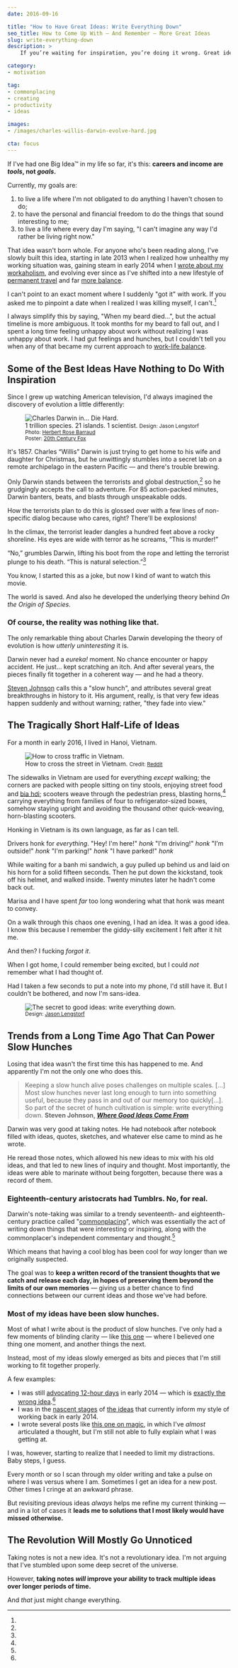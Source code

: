 ```yaml
---
date: 2016-09-16

title: "How to Have Great Ideas: Write Everything Down"
seo_title: How to Come Up With — And Remember — More Great Ideas
slug: write-everything-down
description: >
    If you’re waiting for inspiration, you’re doing it wrong. Great ideas don’t happen overnight — you have to make sure you give them a chance to grow.

category:
- motivation

tag:
- commonplacing
- creating
- productivity
- ideas

images:
- /images/charles-willis-darwin-evolve-hard.jpg

cta: focus
---
```


If I've had one Big Idea™ in my life so far, it's this: **careers and income are
_tools_, not _goals_.**

Currently, my goals are:

1. to live a life where I'm not obligated to do anything I haven't chosen to do;
2. to have the personal and financial freedom to do the things that sound
   interesting to me;
3. to live a life where every day I'm saying, "I can't imagine any way I'd
   rather be living right now."

That idea wasn't born whole. For anyone who's been reading along, I've slowly
built this idea, starting in late 2013 when I realized how unhealthy my working
situation was, gaining steam in early 2014 when I
[wrote about my workaholism](https://medium.com/digital-nomad-stories/the-cult-of-work-you-never-meant-to-join-cd965fb9ea1a),
and evolving ever since as I've shifted into a new lifestyle of [permanent
travel](/one-year-of-world-travel) and far [more balance](/goldilocks-zone-avoid-burnout).

I can't point to an exact moment where I suddenly "got it" with work. If you
asked me to pinpoint a date when I realized I was killing myself, I
can't.[^beard]

[^beard]:
  I always simplify this by saying, "When my beard died...", but the actual timeline is more ambiguous. It took months for my beard to fall out, and I spent a long time feeling unhappy about work without realizing I was unhappy about work. I had gut feelings and hunches, but I couldn't tell you when any of that became my current approach to [work-life balance](/work-happier).

## Some of the Best Ideas Have Nothing to Do With Inspiration

Since I grew up watching American television, I'd always imagined the discovery
of evolution a little differently:

<figure class="figure figure--right">
  <img src="./images/charles-willis-darwin.jpg" alt="Charles Darwin in... Die Hard." />
  <figcaption class="figure__caption">
    1 trillion species. 21 islands. 1 scientist.
    <small class="figure__attribution">
      Design: 
      <span class="figure__attribution-link">
        Jason Lengstorf</span><br />
      Photo: 
      <a class="figure__attribution-link"
         href="https://commons.wikimedia.org/wiki/File:Charles_Darwin_photograph_by_Herbert_Rose_Barraud,_1881_2.jpg#/media/File:Charles_Darwin_photograph_by_Herbert_Rose_Barraud,_1881_2.jpg">
        Herbert Rose Barraud</a><br />
      Poster:
      <a class="figure__attribution-link"
         href="https://www.foxmovies.com/movies/die-hard">
        20th Century Fox</a>
    </small>
  </figcaption>
</figure>

It's 1857. Charles “Willis” Darwin is just trying to get home to his wife and
daughter for Christmas, but he unwittingly stumbles into a secret lab on a
remote archipelago in the eastern Pacific — and there's trouble brewing.

Only Darwin stands between the terrorists and global destruction,[^non-specific]
so he grudgingly accepts the call to adventure. For 85 action-packed minutes,
Darwin banters, beats, and blasts through unspeakable odds.

[^non-specific]:
  How the terrorists plan to do this is glossed over with a few lines of non-specific dialog because who cares, right? There'll be explosions!

In the climax, the terrorist leader dangles a hundred feet above a rocky
shoreline. His eyes are wide with terror as he screams, “This is murder!”

“No,” grumbles Darwin, lifting his boot from the rope and letting the terrorist
plunge to his death. “This is natural selection.”[^tagline]

[^tagline]:
  You know, I started this as a joke, but now I kind of want to watch this movie.

The world is saved. And also he developed the underlying theory behind _On the
Origin of Species_.

### Of course, the reality was nothing like that.

The only remarkable thing about Charles Darwin developing the theory of
evolution is how _utterly uninteresting_ it is.

Darwin never had a _eureka!_ moment. No chance encounter or happy accident. He
just... kept scratching an itch. And after several years, the pieces finally fit
together in a coherent way — and he had a theory.

[Steven Johnson](https://stevenberlinjohnson.com/) calls this a "slow hunch",
and attributes several great breakthroughs in history to it. His argument,
really, is that very few ideas happen suddenly and without warning; rather,
"they fade into view."

## The Tragically Short Half-Life of Ideas

For a month in early 2016, I lived in Hanoi, Vietnam.

<figure class="figure figure--right">
  <img src="./images/crossing-the-street-in-vietnam.gif" alt="How to cross traffic in Vietnam." />
  <figcaption class="figure__caption">
    How to cross the street in Vietnam.
    <small class="figure__attribution">
      Credit: 
      <a class="figure__attribution-link" 
         href="https://www.reddit.com/r/gifs/comments/2ke7hz/crossing_the_street_in_vietnam/">
        Reddit
      </a>
    </small>
  </figcaption>
</figure>

The sidewalks in Vietnam are used for everything _except_ walking; the corners
are packed with people sitting on tiny stools, enjoying street food and
[bia hơi](https://en.wikipedia.org/wiki/Bia_h%C6%A1i); scooters weave through
the pedestrian press, blasting horns,[^horns] carrying everything from families
of four to refrigerator-sized boxes, somehow staying upright and avoiding the
thousand other quick-weaving, horn-blasting scooters.

[^horns]:
  Honking in Vietnam is its own language, as far as I can tell.

Drivers honk for _everything_. "Hey! I'm here!" _honk_ "I'm driving!" _honk_
"I'm outside!" _honk_ "I'm parking!" _honk_ "I have parked!" _honk_

While waiting for a banh mi sandwich, a guy pulled up behind us and laid on his
horn for a solid fifteen seconds. Then he put down the kickstand, took off his
helmet, and walked inside. Twenty minutes later he hadn't come back out.

Marisa and I have spent _far_ too long wondering what that honk was meant to
convey.

On a walk through this chaos one evening, I had an idea. It was a good idea. I
know this because I remember the giddy-silly excitement I felt after it hit me.

And then? I fucking _forgot it_.

When I got home, I could remember being excited, but I could _not_ remember what
I had thought of.

Had I taken a few seconds to put a note into my phone, I'd still have it. But I
couldn't be bothered, and now I'm sans-idea.

<figure class="figure figure--center">
  <img src="./images/secret-to-great-ideas.jpg" alt="The
secret to good ideas: write everything down." />
  <figcaption class="figure__caption">
    <small class="figure__attribution">
      Design: 
      <a class="figure__attribution-link" 
         href="">
        Jason Lengstorf
      </a>
    </small>
  </figcaption>
</figure>

## Trends from a Long Time Ago That Can Power Slow Hunches

Losing that idea wasn't the first time this has happened to me. And apparently
I'm not the only one who does this.

> Keeping a slow hunch alive poses challenges on multiple scales. [...] Most
> slow hunches never last long enough to turn into something useful, because
> they pass in and out of our memory too quickly[...]. So part of the secret of
> hunch cultivation is simple: write everything down. **Steven Johnson,
> [_Where Good Ideas Come From_](http://amzn.to/1QOSd4A)**

Darwin was very good at taking notes. He had notebook after notebook filled with
ideas, quotes, sketches, and whatever else came to mind as he wrote.

He reread those notes, which allowed his new ideas to mix with his old ideas,
and that led to new lines of inquiry and thought. Most importantly, the ideas
were able to marinate without being forgotten, because there was a record of
them.

### Eighteenth-century aristocrats had Tumblrs. No, for real.

Darwin's note-taking was similar to a trendy seventeenth- and eighteenth-century
practice called
"[commonplacing](https://en.wikipedia.org/wiki/Commonplace_book)", which was
essentially the act of writing down things that were interesting or inspiring,
along with the commonplacer's independent commentary and thought.[^ye-olde-blog]

[^ye-olde-blog]:
  Which means that having a cool blog has been cool for _way_ longer than we originally suspected.

The goal was to **keep a written record of the transient thoughts that we catch
and release each day, in hopes of preserving them beyond the limits of our own
memories** — giving us a better chance to find connections between our current
ideas and those we've had before.

### Most of my ideas have been slow hunches.

Most of what I write about is the product of slow hunches. I've only had a few
moments of blinding clarity — like [this one](/how-to-be-positive) — where I believed one thing one moment, and
another things the next.

Instead, most of my ideas slowly emerged as bits and pieces that I'm still
working to fit together properly.

A few examples:

* I was still [advocating 12-hour days](/no-distractions-results) in early 2014 — which is [exactly the wrong
  idea](/overtime-hurts-productivity).[^distractions]
* I was in the [nascent stages](/too-busy) of [the ideas](/better-productivity-work-less) that currently inform my style of
  working back in early 2014.
* I wrote several posts like [this one on magic](/magic), in
  which I've _almost_ articulated a thought, but I'm still not able to fully
  explain what I was getting at.

[^distractions]:
  I was, however, starting to realize that I needed to limit my distractions. Baby steps, I guess.

Every month or so I scan through my older writing and take a pulse on where I
was versus where I am. Sometimes I get an idea for a new post. Other times I
cringe at an awkward phrase.

But revisiting previous ideas _always_ helps me refine my current thinking — and
in a lot of cases it **leads me to solutions that I most likely would have
missed otherwise.**

## The Revolution Will Mostly Go Unnoticed

Taking notes is not a new idea. It's not a revolutionary idea. I'm not arguing
that I've stumbled upon some deep secret of the universe.

However, **taking notes _will_ improve your ability to track multiple ideas over
longer periods of time.**

And _that_ just might change everything.
